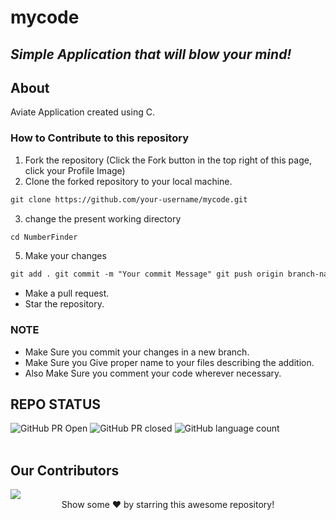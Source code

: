 # mycode

## _Simple Application that will blow your mind!_

## About

Aviate Application created using C.

### How to Contribute to this repository

1. Fork the repository (Click the Fork button in the top right of this page,
   click your Profile Image)
2. Clone the forked repository to your local machine.

```markdown
git clone https://github.com/your-username/mycode.git
```

3. change the present working directory

```markdown
cd NumberFinder
```

5. Make your changes

```markdown
git add . git commit -m "Your commit Message" git push origin branch-name
```

- Make a pull request.
- Star the repository.

### NOTE

- Make Sure you commit your changes in a new branch.
- Make Sure you Give proper name to your files describing the addition.
- Also Make Sure you comment your code wherever necessary.


## REPO STATUS

![GitHub PR Open](https://img.shields.io/github/issues-pr/Such6/mycode?style=for-the-badge&color=aqua)
![GitHub PR closed](https://img.shields.io/github/issues-pr-closed-raw/Such6/mycode?style=for-the-badge&color=blue)
![GitHub language count](https://img.shields.io/github/languages/count/Such6/mycode?style=for-the-badge&color=brightgreen)
<br><br>

## Our Contributors

<a href="https://github.com/Such6/mycode/graphs/contributors">
  <img src="https://contrib.rocks/image?repo=Such6/mycode" />
</a>

<br>
<div align="center">
Show some ❤️ by starring this awesome repository!
</div>
